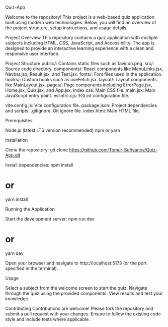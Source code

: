 Quiz-App

Welcome to the repository! This project is a web-based quiz application built using modern web technologies. Below, you will find an overview of the project structure, setup instructions, and usage details.

Project Overview
This repository contains a quiz application with multiple subjects including HTML, CSS, JavaScript, and Accessibility. The app is designed to provide an interactive learning experience with a clean and responsive user interface.

Project Structure
public/: Contains static files such as favicon.png.
src/: Source code directory.
components/: React components like MenuLinks.jsx, Navbar.jsx, Result.jsx, and Test.jsx.
fonts/: Font files used in the application.
hooks/: Custom hooks such as useFetch.jsx.
layout/: Layout components like MainLayout.jsx.
pages/: Page components including ErrorPage.jsx, Home.jsx, Quiz.jsx, and App.jsx.
index.css: Main CSS file.
main.jsx: Main JavaScript entry point.
eslintrc.cjs: ESLint configuration file.


vite.config.js: Vite configuration file.
package.json: Project dependencies and scripts.
.gitignore: Git ignore file.
index.html: Main HTML file.

Prerequisites

Node.js (latest LTS version recommended)
npm or yarn

Installation

Clone the repository:
git clone https://github.com/Temur-Sufiyanov/Quiz-App.git


Install dependencies:
npm install
# or
yarn install



Running the Application

Start the development server:
npm run dev
# or
yarn dev


Open your browser and navigate to http://localhost:5173 (or the port specified in the terminal).


Usage

Select a subject from the welcome screen to start the quiz.
Navigate through the quiz using the provided components.
View results and test your knowledge.

Contributing
Contributions are welcome! Please fork the repository and submit a pull request with your changes. Ensure to follow the existing code style and include tests where applicable.

